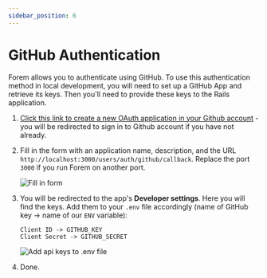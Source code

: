 ```yaml
---
sidebar_position: 6
---
```


# GitHub Authentication

Forem allows you to authenticate using GitHub. To use this authentication method
in local development, you will need to set up a GitHub App and retrieve its
keys. Then you'll need to provide these keys to the Rails application.

1. [Click this link to create a new OAuth application in your Github account](https://github.com/settings/applications/new) -
   you will be redirected to sign in to Github account if you have not already.

2. Fill in the form with an application name, description, and the URL
   `http://localhost:3000/users/auth/github/callback`. Replace the port `3000` if you run Forem on another
   port.

   ![Fill in form](/img/docs/backend/github-oauth.png)

3. You will be redirected to the app's **Developer settings**. Here you will
   find the keys. Add them to your `.env` file accordingly (name of GitHub key
   -> name of our `ENV` variable):

   ```text
   Client ID -> GITHUB_KEY
   Client Secret -> GITHUB_SECRET
   ```

   ![Add api keys to .env file](/img/docs/backend/github-keys.png)

4. Done.
